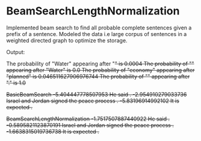 # BeamSearchLengthNormalization

Implemented beam search to find all probable complete sentences given a prefix of a sentence. Modeled the data i.e large corpus of sentences in a weighted directed graph to optimize the storage.


Output:

The probability of "Water" appearing after "<s>" is 0.0004
The probability of "<s>" appearing after "Water" is 0.0
The probability of "economy" appearing after "planned" is 0.046511627906976744
The probability of "</s>" appearing after "." is 1.0


BasicBeamSearch
-5.404447778507953	<s> He said . </s>
-2.954910279033736	<s> Israel and Jordan signed the peace process . </s>
-5.83196914992102	<s> It is expected . </s>



BeamSearchLengthNormalization
-1.7517507887440922	<s> He said . </s>
-0.5895821123870191	<s> Israel and Jordan signed the peace process . </s>
-1.6638315019736738	<s> It is expected . </s>
